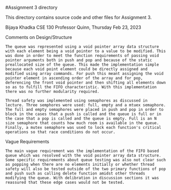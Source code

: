 #Assignment 3 directory

This directory contains source code and other files for Assignment 3.

Bijaya Khadka CSE 130 Professor Quinn, Thursday Feb 23, 2023

Comments on Design/Structure

	The queue was represented using a void pointer array data structure with each element being a void pointer to a value to be modified. This was done in order to meet the function requirements of passing void pointer arguments both in push and pop and because of the static preallocated size of the queue. This made the implementation simple because each void point element could be directly assigned and modified using array commands. For push this meant assigning the void pointer element in ascending order of the array and for pop, deferencing the front void pointer and then shifting all elements down so as to fulfill the FIFO characteristic. With this implementation there was no further modularity required. 

	Thread safety was implemented using semaphores as discussed in lecture. Three semphores were used: full, empty and a mtuex semaphore. The full and empty semaphores were placed in push and pop in order to block in the cases that a push is called and the queue is full or in the case that a pop is called and the queue is empty. Full is an N size semaphore that counts how much room is available in the queue. Finally, a mutex semaphore was used to lock each function's critical operations so that race conditions do not occur. 

Vague Requirements

	The main vague requirement was the implementation of the FIFO based queue which was resolved with the void pointer array data structure. Some specific requirements about queue testing was also not clear such as popping when there are no elements initially or whether thread safety will also be tested outside of the two primary functions of pop and push such as calling delete function amidst other threads modifying the queue. With delibration in discussion sections it was reassured that these edge cases would not be tested. 
	 
